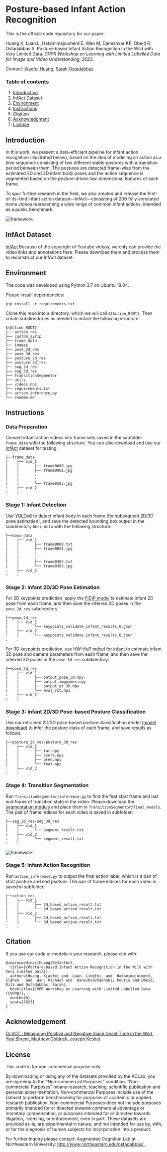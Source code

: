 # Posture-based Infant Action Recognition

This is the official code repository for our paper:

Huang X, Luan L, Hatamimajoumerd E, Wan M, Daneshvar KP, Obeid R, Ostadabbas S. Posture-based Infant Action Recognition in the Wild with Very Limited Data. *CVPR Workshop on Learning with Limited Labelled Data for Image and Video Understanding, 2023*.


Contact: [Xiaofei Huang](xhuang@ece.neu.edu), [Sarah Ostadabbas](ostadabbas@ece.neu.edu)


### Table of contents
1. [Introduction](#introduction)
2. [InfAct Dataset](#infact)
3. [Environment](#environment)
4. [Instructions](#instructions)
5. [Citation](#citation)
6. [Acknowledgment](#acknowledgement)
7. [License](#license)

## Introduction
<a name="introduction"></a>
In this work, we present a data-efficient pipeline for infant action recognition (illustrated below), based on the idea of modeling an action as a time sequence consisting of two different stable postures with a transition period between them. The postures are detected frame-wise from the estimated 2D and 3D infant body poses and the action sequence is segmented based on the posture-driven low-dimensional features of each frame.

To spur further research in the field, we also created and release the first-of-its-kind infant action dataset—InfAct—consisting of 200 fully annotated home videos representing a wide range of common infant actions, intended as a public benchmark.

![framework](images/action_pipeline.png)

## InfAct Dataset
[InfAct](https://coe.northeastern.edu/Research/AClab/InfAct/)
Because of the copyright of Youtube videos, we only can provide the video links and annotations here. Please download them and process them to reconstruct our InfAct dataset. 


## Environment
<a name="environment"></a>
The code was developed using Python 3.7 on Ubuntu 18.04.

Please install dependencies:
   ```
   pip install -r requirements.txt
   ```

Clone this repo into a directory, which we will call ``${Action_ROOT}``. Then create subdirectories as needed to obtain the following structure.
   ```
   ${Action_ROOT}
   ├── action_res
   ├── custom_syrip
   ├── frame_data
   ├── images
   ├── pose_2d_res
   ├── pose_3d_res
   ├── posture_2d_res
   ├── posture_3d_res
   ├── seg_2d_res
   ├── seg_3d_res
   ├── TransitionSegmentor
   ├── utils
   ├── videos_npz
   ├── requirements.txt
   ├── action_inference.py
   └── readme.md

   ```

## Instructions
<a name="instructions"></a>
### Data Preparation
Convert infant action videos into frame sets saved in the subfolder `frame_data` with the following structure. You can also download and use our [InfAct](#infact) dataset for testing.
   ```
   ├──frame_data
   |    ├── vid_1
   |    |       ├── frame0000.jpg
   |    |       ├── frame0001.jpg
   |    |       :
   |    |       :
   |    |       └── frame0303.jpg
   :    ├── vid_2
   :    :  
   ```  
### Stage 1: Infant Detection
Use [YOLOv6](https://github.com/meituan/YOLOv6) to detect infant body in each frame (for subsequent 2D/3D pose estimation), and save the detected bounding box output in the subdirectory `bbox_data` with the following structure:
   ```
   ├──bbox_data
   |    ├── vid_1
   |    |       ├── frame0000.txt
   |    |       ├── frame0001.jpg
   |    |       :
   |    |       :
   |    |       ├── frame0303.txt
   |    |       └── frame0303.jpg
   :    ├── vid_2
   :    :  
   ```   
### Stage 2: Infant 2D/3D Pose Estimation
For 2D keypoints prediction, apply the [FiDIP model](https://arxiv.org/abs/2010.06100) to estimate infant 2D pose from each frame, and then save the inferred 2D poses in the `pose_2d_res` subdirectory:  
   ```
   ├──pose_2d_res
   |    ├── vid_1
   |    |       └── keypoints_validate_infant_results_0.json
   |    ├── vid_2
   :    |       └── keypoints_validate_infant_results_0.json
   :    : 
   ```   
For 3D keypoints prediction, use [HW-HuP mdoel for infant](https://arxiv.org/abs/2105.10996) to estimate infant 3D pose and camera parameters from each frame, and then save the inferred 3D poses  in the `pose_3d_res` subdirectory:
   ```
   ├──pose_3d_res
   |    ├── vid_1
   |    |       ├── output_pose_3D.npy
   |    |       ├── output_imgnames.npy
   |    |       ├── output_gt_3D.npy
   |    |       └── eval_rst.npz
   :    ├── vid_2
   :    :  
   ```   
### Stage 3: Infant 2D/3D Pose-based Posture Classification
Use our retrained 2D/3D pose-based posture classification model ([model download](https://drive.google.com/drive/folders/1X_d_Rle9aDeyCNECaH8Wu1N2IHdF9gAJ?usp=share_link)) to infer the posture class of each frame, and save results as follows: 
   ```
   ├──posture_2d_res/posture_3d_res
   |    ├── vid_1
   |    |       ├── tar.npy
   |    |       ├── score.npy
   |    |       ├── pred.npy
   |    |       └── feat.npz
   :    ├── vid_2
   :    :  
   ```   
### Stage 4: Transition Segmentation
Run `TransitionSegmentor/inference.py` to find the first start frame and last end frame of transition state in the video. Please download the [segmentation models](https://drive.google.com/drive/folders/1ZuwZ8sqY5w-27N3EcWqtPamztP00diCz?usp=share_link) and place them in `TransitionSegmentor/final_models`.
The pair of frame indices for each video is saved in subfolder:
   ```
   ├──seg_2d_res/seg_3d_res
   |    ├── vid_1
   |    |       └── segment_result.txt
   |    ├── vid_2
   :    |       └── segment_result.txt
   :    : 
   ```   
![framework](images/sig_gallery.png)
### Stage 5: Infant Action Recognition  
Run `action_inference.py` to output the final action label, which is a pair of start posture and end psoture. The pair of frame indices for each video is saved in subfolder:
   ```
   ├──action_res
   |    ├── vid_1
   |    |       ├── 2d_based_action_result.txt
   |    |       └── 3d_based_action_result.txt
   |    ├── vid_2
   |    |       ├── 2d_based_action_result.txt
   :    |       └── 3d_based_action_result.txt
   :    :
   ```   

## Citation
<a name="citation"></a>

If you use our code or models in your research, please cite with:
```
@inproceedings{huang2023infAct,
  title={{Posture-based Infant Action Recognition in the Wild with Very Limited Data}},
  author={Huang, Xiaofei and  Luan, Lingfei  and  Hatamimajoumerd, Elaheh   and  Wan, Michael and  DaneshvarKakhaki, Pooria and Obeid, Rita and Ostadabbas, Sarah},
  booktitle={CVPR Workshop on Learning with Limited Labelled Data (CVPRW)},
  month={6},
  year={2023}
}
```

## Acknowledgement
<a name="acknowledgement"></a>
[Dr.VOT : Measuring Positive and Negative Voice Onset Time in the Wild, Yosi Shrem, Matthew Goldrick, Joseph Keshet](https://github.com/MLSpeech/Dr.VOT)


## License 
<a name="license"></a>
This code is for non-commercial purpose only. 

By downloading or using any of the datasets provided by the ACLab, you are agreeing to the “Non-commercial Purposes” condition. “Non-commercial Purposes” means research, teaching, scientific publication and personal experimentation. Non-commercial Purposes include use of the Dataset to perform benchmarking for purposes of academic or applied research publication. Non-commercial Purposes does not include purposes primarily intended for or directed towards commercial advantage or monetary compensation, or purposes intended for or directed towards litigation, licensing, or enforcement, even in part. These datasets are provided as-is, are experimental in nature, and not intended for use by, with, or for the diagnosis of human subjects for incorporation into a product.

For further inquiry please contact: Augmented Cognition Lab at Northeastern University: [http://www.northeastern.edu/ostadabbas/ 
](http://www.northeastern.edu/ostadabbas/).



